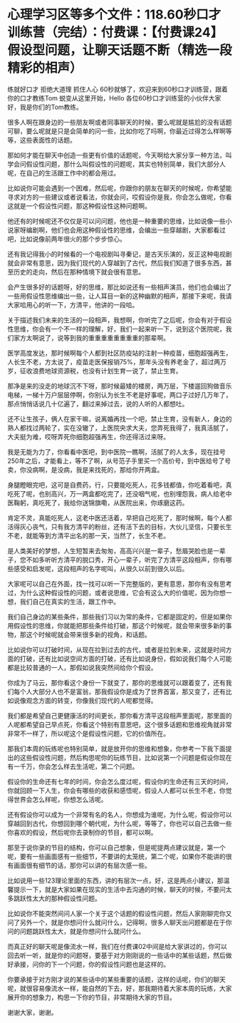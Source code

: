 # 心理学习区等多个文件：118.60秒口才训练营（完结）：付费课：【付费课24】假设型问题，让聊天话题不断（精选一段精彩的相声）

练就好口才 拒绝大道理 抓住人心 60秒就够了，欢迎来到60秒口才训练营，跟着你的口才教练Tom 蜕变从这里开始，Hello 各位60秒口才训练营的小伙伴大家好，我是你们的Tom教练。

很多人啊在跟身边的一些朋友啊或者同事聊天的时候，要么呢就是尴尬的没有话题可聊，要么呢就是只是会简单的问一些，比如你吃了吗啊，你最近过得怎么样啊等等，这些表面性的话题。

那如何才能在聊天中创造一些更有价值的话题呢，今天啊给大家分享一种方法，叫学会问假设性问题，那什么叫假设性的问题呢，其实也特别简单，我们大部分人呢，在自己的生活跟工作中的都会用过。

比如说你可能会遇到一个困难，然后呢，你跟你的朋友在聊天的时候呢，你希望能寻求对方的一些建议或者说看法，你就会问，哎假设你是我，你会怎么做呢，你看这就是一个假设性问题，那这种假设性这种问题啊。

他还有的时候呢还不仅仅是可以问问题，他也是一种重要的思维，比如说像一些小说家呀编剧啊，他们也会用这种假设性的思维，会编出一些穿越剧，大家都看过吧，比如说像前两年很火的那个步步惊心。

还有我记得我小的时候看的一个电视剧叫寻秦记，是古天乐演的，反正这种电视剧就会非常有意思，因为我们现代的人穿越到了古代，然后我们知道了很多东西，甚至历史的走向，然后在那种情境下就会很有意思。

会产生很多好的话题呀，好的思维，那比如说还有一些相声演员，他们也会编出了一些用假设性思维编出一些，让人耳目一新的这种幽默的相声，那接下来呢，我请大家哈用心的听一下，方清平，他讲的一段哈。

关于描述我们未来的生活的一段相声，我想啊，你听完了之后呢，你会有对于假设性思维，你会有一个不一样的理解，好，我们一起来听一下，说到这个医院呢，我们家方太啊说了，说等到我的重重重重重重重重的那辈啊。

医学高度发达，那时候啊每个人都到社区防疫站的注射一种疫苗，细胞超强再生，人长生不老，方太说了，疫苗走医保报销75%，那年头没有养老金了，超过两万岁，征收浪费地球资源税，也没有计划生育一说了，禁止生育。

那净是来的没走的地球沉不下呀，那时候最矮的楼房，两万层，下楼遛回狗做音乐电梯，一梯十万户层层停啊，你别认为长生不老是好事呢，两口子过好几万年了，那点悄悄话说几十亿遍了，翻过来掉过去，说的人听的人都想吐。

还不让生孩子，俩人在家干嘛，说离婚再找一个吧，禁止生育，没有新人，身边的熟人都找过两轮了，实在没辙了，上医院央求大夫，您弄死我得了，我真活腻了，大夫挺为难，哎呀弄死你细胞超强再生，你还得活过来呀。

我是无能为力了，你看看中医吧，到中医院一瞧啊，活腻了的人太多，现在挂号250年之后，才能看上，等不了啊，从号范子手里买一个高价号，到中医给号了号卖，你没病啊，是没病，我是来找死的，那给你开两盒。

身腿瞪眼完吧，这可是自费药，行，只要能吃死人，花多钱都值，你吃着看吧，真吃死了呢，也别高兴，万一两盒都吃完了，还没咽气呢，也别埋怨我，病人给老中医鞠躬，真吃死了，我给你送锦旗嘞，从医院出来，你琢磨这药。

肯定不灵，真能吃死人，这老中医还活着，早把自己吃死了，那时候啊，每个人都活得灰心丧气，只有我方清平的粉丝，还有活下去的目标，大伙儿坚信，只要长生不老，就能等到方清平出名的那一天，当然了，长生不老。

是人类美好的梦想，人生短暂来去匆匆，高高兴兴是一辈子，愁眉哭脸也是一辈子，您不如多听听方清平的脱口秀，开心一辈子，听完了方清平这段相声，你有哪些感受和启发呢，这段相声的名字呢叫，从很久以前到很久以后。

大家呢可以自己在外面，找一找可以听一下完整版的，更有意思，那你有没有思考过，为什么这种假设性的问题，或者说思维，它会有这么大的价值呢，因为你想一想，我们自己在真实的生活，跟工作中。

我们自己身边的某些条件，那些我们习以为常的条件，它都是固定的，但是如果你用假设性的思维，你就能把那些条件给打破，那这个时候呢，就会带来很多新的事物，那这个时候呢就会带来很多新的视角，和话题。

比如说你可以打破时间，从现在拉到过去的古代，或者是拉到未来，这就是时间方面的打破，还有比如说空间方面的打破，还有比如说身份，假如说我们每个人可能都是比较普通的一人，那假如说我突然间给你个假设。

你成为了马云，那你看这个身份一下就变了，那你的思维就可以跟着变了，还有我们每个人大部分人也不是富翁，那我假设你是成为了世界首富，那又变了，还有比如说像观念方面的转变，你像我们现代的人呢都觉得。

我们都是希望自己更健康活的时间更长，那你看方清平这段相声里面呢，那里面的人呢都希望自己早点死，你看这个特别有意思吧，这个很多话题和思维视角就非常非常不一样了，所以呢这个是假设性问题，它的价值所在。

那我们本周的玩练呢也特别简单，就是放开你的思维和想象，你参考一下我下面提出的这些假设性问题，然后构思呢你的玩练节目，比如说第一个问题是假设你现在有一千万，你会怎么样去生活呢，第二个问题。

假设你的生命还有七年的时间，你会怎么度过呢，假设你的生命还有三天的时间，你就回顾一下人生，你会有哪些的收获和感悟呢，假设人人都可以长生不老，你觉得世界会怎么样呢，你想怎么活呢。

还有假设你可以成为一个非常有名的名人，你想成为谁呢，为什么呢，假设你可以穿越回到古代，你想回到哪个朝代呢，为什么呢，等等了，你也可以自己去做一些你喜欢的假设，然后呢你去录制你的节目，都可以啊。

那至于说你录的节目的结构，你可以自己想象，但是呢提两点建议就是，第一个呢，要有一些画面感有一些细节，不要讲的太笼统，第二个呢，如果你不能讲的很有画面很有细节的话，那你可以讲的有层次感一些。

比如说用一些123理论里面的东西，讲的有层次一点，好，这是两点小建议，那温馨提示一下，就是大家如果在现实的生活中去沟通的时候，聊天的时候，不要问太多跳跃性太大的那种假设性问题。

比如说你不能突然间问人家一个关于这个话题的假设性问题，然后人家刚聊完你又问了另外一个，就是你想问什么就问什么，记得啊，很多人聊天出问题都是在于你问的问题跳跃性太大，就是你想问什么就问什么。

而真正好的聊天呢是像流水一样，我们在付费课02中间是给大家讲过的，你可以回去听一听，就是你的问题呀，要基于对方刚刚说的一些话中的某些话题，然后做好承接，问你的下一个问题，你的假设性问题也是这样的。

你要承接于对方刚才说的某些话中的某些重要的话题，这样的话呢，你们的聊天呢，就很容易像流水一样，能自然的下去，好，那我期待着大家本周的玩练，大家展开你的想象力，构思一下你的节目，非常期待大家的节目。

谢谢大家，谢谢。